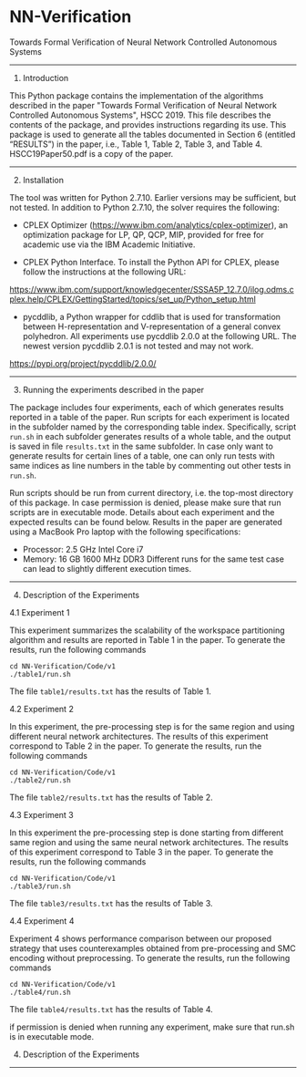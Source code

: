 # NN-Verification
Towards Formal Verification of Neural Network Controlled Autonomous Systems

-----------------
1. Introduction

This Python package contains the implementation of the algorithms described in the paper "Towards Formal Verification of Neural Network Controlled Autonomous Systems", HSCC 2019. This file describes the contents of the package, and provides instructions regarding its use. This package is used to generate all the tables documented in Section 6 (entitled “RESULTS”) in the paper, i.e., Table 1, Table 2, Table 3, and Table 4. HSCC19Paper50.pdf is a copy of the paper.

-----------------
2. Installation

The tool was written for Python 2.7.10. Earlier versions may be sufficient, but not tested. In addition to Python 2.7.10, the solver requires the following:

- CPLEX Optimizer (https://www.ibm.com/analytics/cplex-optimizer), an optimization package for LP, QP, QCP, MIP, provided for free for academic use via the IBM Academic Initiative.

- CPLEX Python Interface. To install the Python API for CPLEX, please follow the instructions at the following URL:

https://www.ibm.com/support/knowledgecenter/SSSA5P_12.7.0/ilog.odms.cplex.help/CPLEX/GettingStarted/topics/set_up/Python_setup.html

- pycddlib, a Python wrapper for cddlib that is used for transformation between H-representation and V-representation of a general convex polyhedron. All experiments use pycddlib 2.0.0 at the following URL. The newest version pycddlib 2.0.1 is not tested and may not work. 

https://pypi.org/project/pycddlib/2.0.0/


---------------------------------------------------
3. Running the experiments described in the paper

The package includes four experiments, each of which generates results reported in a table of the paper. Run scripts for each experiment is located in the subfolder named by the corresponding table index. Specifically, script `run.sh` in each subfolder generates results of a whole table, and the output is saved in file `results.txt` in the same subfolder. In case only want to generate results for certain lines of a table, one can only run tests with same indices as line numbers in the table by commenting out other tests in `run.sh`.

Run scripts should be run from current directory, i.e. the top-most directory of this package. In case permission is denied, please make sure that run scripts are in executable mode. Details about each experiment and the expected results can be found below. Results in the paper are generated using a MacBook Pro laptop with the following specifications:
- Processor: 2.5 GHz Intel Core i7
- Memory: 16 GB 1600 MHz DDR3
Different runs for the same test case can lead to slightly different execution times.


---------------------------------------------------
4. Description of the Experiments

4.1 Experiment 1

This experiment summarizes the scalability of the workspace partitioning algorithm and results are reported in Table 1 in the paper. To generate the results, run the following commands
```
cd NN-Verification/Code/v1
./table1/run.sh
```
The file `table1/results.txt` has the results of Table 1.

4.2 Experiment 2

In this experiment, the pre-processing step is for the same region and using different neural network architectures. The results of this experiment correspond to Table 2 in the paper.
To generate the results, run the following commands
```
cd NN-Verification/Code/v1
./table2/run.sh
```
The file `table2/results.txt` has the results of Table 2.

4.3 Experiment 3

In this experiment the pre-processing step is done starting from different same region and using the same neural network architectures. The results of this experiment correspond to Table 3 in the paper.
To generate the results, run the following commands
```
cd NN-Verification/Code/v1
./table3/run.sh
```
The file `table3/results.txt` has the results of Table 3.

4.4 Experiment 4

Experiment 4 shows performance comparison between our proposed strategy that uses counterexamples obtained from pre-processing and SMC encoding without preprocessing. To generate the results, run the following commands
```
cd NN-Verification/Code/v1
./table4/run.sh
```
The file `table4/results.txt` has the results of Table 4.

if permission is denied when running any experiment, make sure that run.sh is in executable mode.

4. Description of the Experiments
---------------------------------------------------

